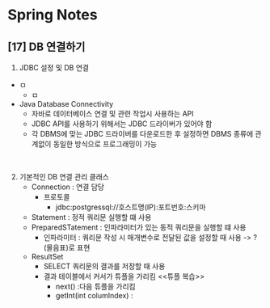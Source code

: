 Spring Notes
===============================
[17] DB 연결하기
---
1.  JDBC 설정 및 DB 연결
    
- ㅁ
    - ㅁ
- Java Database Connectivity
   - 자바로 데이터베이스 연결 및 관련 작업시 사용하는 API
   - JDBC API를 사용하기 위해서는 JDBC 드라이버가 있어야 함
   - 각 DBMS에 맞는 JDBC 드라이버를 다운로드한 후 설정하면
        DBMS 종류에 관계없이 동일한 방식으로 프로그래밍이 가능
        
</br>

2. 기본적인 DB 연결 관리 클래스
    - Connection : 연결 담당
        - 프로토콜 
            - jdbc:postgressql://호스트명(IP):포트번호:스키마
    - Statement : 정적 쿼리문 실행할 떄 사용
    - PreparedSTatement : 인파라미터가 있는 동적 쿼리문을 실행할 떄 사용
        - 인파라미터 : 쿼리문 작성 시 매개변수로 전달된 값을 설정할 때 사용 
        -> ?(물음표)로 표현
    - ResultSet
        - SELECT 쿼리문의 결과를 저장할 때 사용
        - 결과 테이블에서 커서가 튜플을 가리킴 <<튜플 복습>>
            - next() :다음 튜플을 가리킴
            - getInt(int columIndex) :  

 
